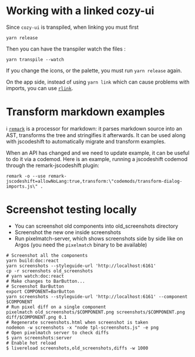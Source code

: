 # Working with a linked cozy-ui

Since `cozy-ui` is transpiled, when linking you must first

`yarn release`

Then you can have the transpiler watch the files :

`yarn transpile --watch`

If you change the icons, or the palette, you must run `yarn release` again.

On the app side, instead of using `yarn link` which can cause problems
with imports, you can use [`rlink`](https://gist.github.com/ptbrowne/add609bdcf4396d32072acc4674fff23).

# Transform markdown examples

:information_source: [`remark`][remark] is a processor for markdown: it parses markdown source into an AST,
transforms the tree and stringifies it afterwards. It can be used along with
jscodeshift to automatically migrate and transform examples.

When an API has changed and we need to update example, it can be useful to do it via a codemod. Here
is an example, running a jscodeshift codemod through the remark-jscodeshift plugin:

```
remark -o --use remark-jscodeshift=allowNoLang:true,transform:\"codemods/transform-dialog-imports.js\" .
```

[remark]: https://github.com/remarkjs/remark

# Screenshot testing locally

* You can screenshot old components into old_screenshots directory
* Screenshot the new one inside screenshots
* Run pixelmatch-server, which shows screenshots side by side like on Argos (you need the `pixelmatch` binary to be available)

```
# Screenshot all the components
yarn build:doc:react
yarn screenshots --styleguide-url 'http://localhost:6161'
cp -r screenshots old_screenshots
# yarn watch:doc:react
# Make changes to BarButton...
# Screenshot BarButton
export COMPONENT=BarButton
yarn screenshots --styleguide-url 'http://localhost:6161' --component $COMPONENT
# Run pixel diff on a single component
pixelmatch old_screenshots/$COMPONENT.png screenshots/$COMPONENT.png diff/$COMPONENT.png 0.1
# Regenerate screenshots.html when screenshot is taken
nodemon -w screenshots -x "node tpl-screenshots.js" -e png
# Open pixelmatch server to check diffs
$ yarn screenshots:server
# Enable hot reload
$ livereload screenshots,old_screenshots,diffs -w 1000
```
